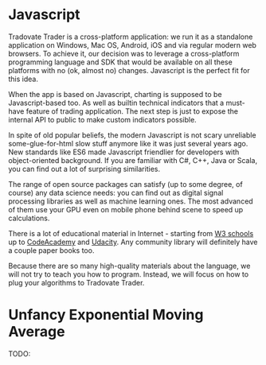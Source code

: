 # Javascript

Tradovate Trader is a cross-platform application: we run it as a standalone application on Windows, Mac OS, Android, iOS and via regular modern web browsers. To achieve it, our decision was to leverage a cross-platform programming language and SDK that would be available on all these platforms with no (ok, almost no) changes. Javascript is the perfect fit for this idea.

When the app is based on Javascript, charting is supposed to be Javascript-based too. As well as builtin technical indicators that a must-have feature of trading application. The next step is just to expose the internal API to public to make custom indicators possible.

In spite of old popular beliefs, the modern Javascript is not scary unreliable some-glue-for-html slow stuff anymore like it was just several years ago. New standards like ES6 made Javascript friendlier for developers with object-oriented background. If you are familiar with C#, C++, Java or Scala, you can find out a lot of surprising similarities.

The range of open source packages can satisfy (up to some degree, of course) any data science needs: you can find out as digital signal processing libraries as well as machine learning ones. The most advanced of them use your GPU even on mobile phone behind scene to speed up calculations.

There is a lot of educational material in Internet - starting from [W3 schools](https://www.w3schools.com/js/default.asp) up to [CodeAcademy](https://www.codecademy.com/learn/learn-javascript) and [Udacity](https://www.udacity.com/course/es6-javascript-improved--ud356). Any community library will definitely have a couple paper books too.

Because there are so many high-quality materials about the language, we will not try to teach you how to program. Instead, we will focus on how to plug your algorithms to Tradovate Trader.

# Unfancy Exponential Moving Average

TODO:

